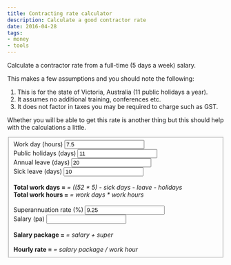 ```yaml
---
title: Contracting rate calculator
description: Calculate a good contractor rate
date: 2016-04-28
tags:
- money
- tools
---
```


Calculate a contractor rate from a full-time (5 days a week) salary.

<!--more-->

This makes a few assumptions and you should note the following:

1. This is for the state of Victoria, Australia (11 public holidays a year).
2. It assumes no additional training, conferences etc.
3. It does not factor in taxes you may be required to charge such as GST.

Whether you will be able to get this rate is another thing but this should help
with the calculations a little.

<form>
<fieldset class="aligned">
<label>Work day (hours)</label>
<input class="param" type="number" id="hours" value="7.5" min="0"></input>
<br>
<label>Public holidays (days)</label>
<input class="param" type="number" id="holidays" value="11" min="0"></input>
<br>
<label>Annual leave (days)</label>
<input class="param" type="number" id="leave" value="20" min="0"></input>
<br>
<label>Sick leave (days)</label>
<input class="param" type="number" id="sickLeave" value="10" min="0"></input>
<br>
<br>
<strong>Total work days = <span id="workDays"></span></strong> <em>= ((52 * 5) - sick days - leave - holidays</em>
<br>
<strong>Total work hours = <span id="workHours"></span></strong> <em>= work days * work hours</em>
<br>
<br>
<label>Superannuation rate (%)</label>
<input class="param" type="number" id="superRate" value="9.25" min="0"></input>
<br>
<label>Salary (pa)</label>
<input class="param" type="number" id="salary" value="" min="0"></input>
<br>
<br>
<strong>Salary package = <span id="totalSalary"></span></strong> <em>= salary + super</em>
<br>
<br>
<strong>Hourly rate = <span id="hourlyRate"></span></strong> <em>= salary package / work hour</em>
</fieldset>
</form>

<script>
var hoursEl = document.getElementById('hours')
var holidaysEl = document.getElementById('holidays')
var leaveEl = document.getElementById('leave')
var sickLeaveEl = document.getElementById('sickLeave')
var superRateEl = document.getElementById('superRate')
var salaryEl = document.getElementById('salary')

var rateEl = document.getElementById('hourlyRate')
var workDaysEl = document.getElementById('workDays')
var workHoursEl = document.getElementById('workHours')
var totalSalaryEl = document.getElementById('totalSalary')

var calculate = function () {
  var hours = parseFloat(hoursEl.value || 0, 10)
  var holidays = parseInt(holidaysEl.value || 0, 10)
  var leave = parseInt(leaveEl.value || 0, 10)
  var sickLeave = parseInt(sickLeaveEl.value || 0, 10)
  var superRate = parseFloat(superRateEl.value || 0, 10)
  var salary = parseInt(salaryEl.value || 0, 10)

  var workableDays = 52 * 5
  var restDays = holidays + leave + sickLeave
  var workDays = workableDays - restDays
  workDaysEl.textContent = workDays
  var workHours = workDays * hours
  workHoursEl.textContent = workHours

  var totalSalary = salary * (1 + superRate/100)
  totalSalaryEl.textContent = '$' + totalSalary.toFixed(0).replace(/(\d)(?=(\d{3})+$)/g, '$1,')

  var hourlyRate = totalSalary / workHours

  rateEl.textContent = '$' + parseFloat(Math.round(hourlyRate * 100) / 100).toFixed(2)
}
Array.prototype.forEach.call(document.querySelectorAll('.param'), function (e) {
  e.addEventListener('change', calculate)
  e.addEventListener('keypress', function (e) {
    if (e.which === 13 || e.keyCode === 13) {
      calculate()
    }
  })
})
calculate()
</script>

